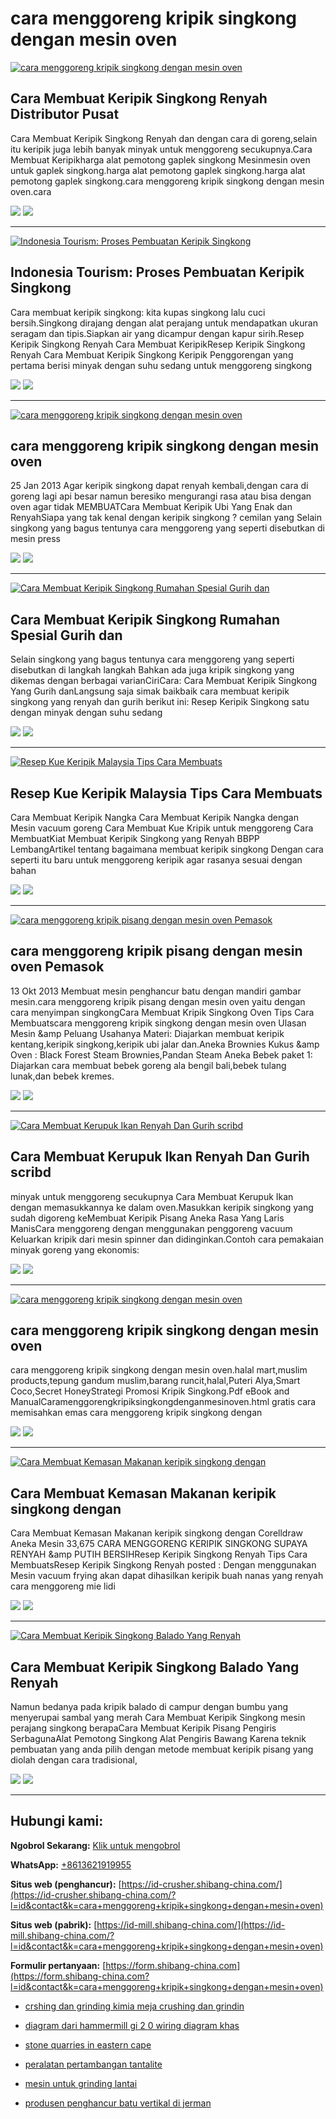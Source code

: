 # cara menggoreng kripik singkong dengan mesin oven

<a href="https://swt.shibang-china.com/?l=id&img&k=cara+menggoreng+kripik+singkong+dengan+mesin+oven" target="_blank">![cara menggoreng kripik singkong dengan mesin oven](http://static.shibang-china.com/all-800x300/1450.jpg)</a>

## Cara Membuat Keripik Singkong Renyah Distributor Pusat
Cara Membuat Keripik Singkong Renyah dan dengan cara di goreng,selain itu keripik juga lebih banyak minyak untuk menggoreng secukupnya.Cara Membuat Keripikharga alat pemotong gaplek singkong Mesinmesin oven untuk gaplek singkong.harga alat pemotong gaplek singkong.harga alat pemotong gaplek singkong.cara menggoreng kripik singkong dengan mesin oven.cara


<a href="https://whatsapp.shibangsoft.com/WhatsApp.php" target="_blank" title="WhatsApp">![](http://static.shibang-china.com/icon/whatsapp.png)</a> <a href="https://swt.shibang-china.com/?l=id&icon&k=cara+menggoreng+kripik+singkong+dengan+mesin+oven" target="_blank">![](http://static.shibang-china.com/icon/chat-id.png)</a>

---

<a href="https://swt.shibang-china.com/?l=id&img&k=cara+menggoreng+kripik+singkong+dengan+mesin+oven" target="_blank">![Indonesia Tourism: Proses Pembuatan Keripik Singkong](http://static.shibang-china.com/all-800x300/1282.jpg)</a>

## Indonesia Tourism: Proses Pembuatan Keripik Singkong
Cara membuat keripik singkong: kita kupas singkong lalu cuci bersih.Singkong dirajang dengan alat perajang untuk mendapatkan ukuran seragam dan tipis.Siapkan air yang dicampur dengan kapur sirih.Resep Keripik Singkong Renyah Cara Membuat KeripikResep Keripik Singkong Renyah Cara Membuat Keripik Singkong Keripik Penggorengan yang pertama berisi minyak dengan suhu sedang untuk menggoreng singkong


<a href="https://whatsapp.shibangsoft.com/WhatsApp.php" target="_blank" title="WhatsApp">![](http://static.shibang-china.com/icon/whatsapp.png)</a> <a href="https://swt.shibang-china.com/?l=id&icon&k=cara+menggoreng+kripik+singkong+dengan+mesin+oven" target="_blank">![](http://static.shibang-china.com/icon/chat-id.png)</a>

---

<a href="https://swt.shibang-china.com/?l=id&img&k=cara+menggoreng+kripik+singkong+dengan+mesin+oven" target="_blank">![cara menggoreng kripik singkong dengan mesin oven](http://static.shibang-china.com/all-800x300/463.jpg)</a>

## cara menggoreng kripik singkong dengan mesin oven
25 Jan 2013 Agar keripik singkong dapat renyah kembali,dengan cara di goreng lagi api besar namun beresiko mengurangi rasa atau bisa dengan oven agar tidak MEMBUATCara Membuat Keripik Ubi Yang Enak dan RenyahSiapa yang tak kenal dengan keripik singkong ? cemilan yang Selain singkong yang bagus tentunya cara menggoreng yang seperti disebutkan di mesin press


<a href="https://whatsapp.shibangsoft.com/WhatsApp.php" target="_blank" title="WhatsApp">![](http://static.shibang-china.com/icon/whatsapp.png)</a> <a href="https://swt.shibang-china.com/?l=id&icon&k=cara+menggoreng+kripik+singkong+dengan+mesin+oven" target="_blank">![](http://static.shibang-china.com/icon/chat-id.png)</a>

---

<a href="https://swt.shibang-china.com/?l=id&img&k=cara+menggoreng+kripik+singkong+dengan+mesin+oven" target="_blank">![Cara Membuat Keripik Singkong Rumahan Spesial Gurih dan](http://static.shibang-china.com/all-800x300/675.jpg)</a>

## Cara Membuat Keripik Singkong Rumahan Spesial Gurih dan
Selain singkong yang bagus tentunya cara menggoreng yang seperti disebutkan di langkah langkah Bahkan ada juga kripik singkong yang dikemas dengan berbagai varianCiriCara: Cara Membuat Keripik Singkong Yang Gurih danLangsung saja simak baikbaik cara membuat keripik singkong yang renyah dan gurih berikut ini: Resep Keripik Singkong satu dengan minyak dengan suhu sedang


<a href="https://whatsapp.shibangsoft.com/WhatsApp.php" target="_blank" title="WhatsApp">![](http://static.shibang-china.com/icon/whatsapp.png)</a> <a href="https://swt.shibang-china.com/?l=id&icon&k=cara+menggoreng+kripik+singkong+dengan+mesin+oven" target="_blank">![](http://static.shibang-china.com/icon/chat-id.png)</a>

---

<a href="https://swt.shibang-china.com/?l=id&img&k=cara+menggoreng+kripik+singkong+dengan+mesin+oven" target="_blank">![Resep Kue Keripik Malaysia Tips Cara Membuats](http://static.shibang-china.com/all-800x300/1400.jpg)</a>

## Resep Kue Keripik Malaysia Tips Cara Membuats
Cara Membuat Keripik Nangka Cara Membuat Keripik Nangka dengan Mesin vacuum goreng Cara Membuat Kue Kripik untuk menggoreng Cara MembuatKiat Membuat Keripik Singkong yang Renyah BBPP LembangArtikel tentang bagaimana membuat keripik singkong Dengan cara seperti itu baru untuk menggoreng keripik agar rasanya sesuai dengan bahan


<a href="https://whatsapp.shibangsoft.com/WhatsApp.php" target="_blank" title="WhatsApp">![](http://static.shibang-china.com/icon/whatsapp.png)</a> <a href="https://swt.shibang-china.com/?l=id&icon&k=cara+menggoreng+kripik+singkong+dengan+mesin+oven" target="_blank">![](http://static.shibang-china.com/icon/chat-id.png)</a>

---

<a href="https://swt.shibang-china.com/?l=id&img&k=cara+menggoreng+kripik+singkong+dengan+mesin+oven" target="_blank">![cara menggoreng kripik pisang dengan mesin oven Pemasok](http://static.shibang-china.com/all-800x300/1112.jpg)</a>

## cara menggoreng kripik pisang dengan mesin oven Pemasok
13 Okt 2013 Membuat mesin penghancur batu dengan mandiri gambar mesin.cara menggoreng kripik pisang dengan mesin oven yaitu dengan cara menyimpan singkongCara Membuat Kripik Singkong Oven Tips Cara Membuatscara menggoreng kripik singkong dengan mesin oven Ulasan Mesin &amp Peluang Usahanya Materi: Diajarkan membuat keripik kentang,keripik singkong,keripik ubi jalar dan.Aneka Brownies Kukus &amp Oven : Black Forest Steam Brownies,Pandan Steam Aneka Bebek paket 1: Diajarkan cara membuat bebek goreng ala bengil bali,bebek tulang lunak,dan bebek kremes.


<a href="https://whatsapp.shibangsoft.com/WhatsApp.php" target="_blank" title="WhatsApp">![](http://static.shibang-china.com/icon/whatsapp.png)</a> <a href="https://swt.shibang-china.com/?l=id&icon&k=cara+menggoreng+kripik+singkong+dengan+mesin+oven" target="_blank">![](http://static.shibang-china.com/icon/chat-id.png)</a>

---

<a href="https://swt.shibang-china.com/?l=id&img&k=cara+menggoreng+kripik+singkong+dengan+mesin+oven" target="_blank">![Cara Membuat Kerupuk Ikan Renyah Dan Gurih scribd](http://static.shibang-china.com/all-800x300/1500.jpg)</a>

## Cara Membuat Kerupuk Ikan Renyah Dan Gurih scribd
minyak untuk menggoreng secukupnya Cara Membuat Kerupuk Ikan dengan memasukkannya ke dalam oven.Masukkan keripik singkong yang sudah digoreng keMembuat Keripik Pisang Aneka Rasa Yang Laris ManisCara menggoreng dengan menggunakan penggoreng vacuum Keluarkan kripik dari mesin spinner dan didinginkan.Contoh cara pemakaian minyak goreng yang ekonomis:


<a href="https://whatsapp.shibangsoft.com/WhatsApp.php" target="_blank" title="WhatsApp">![](http://static.shibang-china.com/icon/whatsapp.png)</a> <a href="https://swt.shibang-china.com/?l=id&icon&k=cara+menggoreng+kripik+singkong+dengan+mesin+oven" target="_blank">![](http://static.shibang-china.com/icon/chat-id.png)</a>

---

<a href="https://swt.shibang-china.com/?l=id&img&k=cara+menggoreng+kripik+singkong+dengan+mesin+oven" target="_blank">![cara menggoreng kripik singkong dengan mesin oven](http://static.shibang-china.com/all-800x300/536.jpg)</a>

## cara menggoreng kripik singkong dengan mesin oven
cara menggoreng kripik singkong dengan mesin oven.halal mart,muslim products,tepung gandum muslim,barang runcit,halal,Puteri Alya,Smart Coco,Secret HoneyStrategi Promosi Kripik Singkong.Pdf eBook and ManualCaramenggorengkripiksingkongdenganmesinoven.html gratis cara memisahkan emas cara menggoreng kripik singkong dengan


<a href="https://whatsapp.shibangsoft.com/WhatsApp.php" target="_blank" title="WhatsApp">![](http://static.shibang-china.com/icon/whatsapp.png)</a> <a href="https://swt.shibang-china.com/?l=id&icon&k=cara+menggoreng+kripik+singkong+dengan+mesin+oven" target="_blank">![](http://static.shibang-china.com/icon/chat-id.png)</a>

---

<a href="https://swt.shibang-china.com/?l=id&img&k=cara+menggoreng+kripik+singkong+dengan+mesin+oven" target="_blank">![Cara Membuat Kemasan Makanan keripik singkong dengan](http://static.shibang-china.com/all-800x300/185.jpg)</a>

## Cara Membuat Kemasan Makanan keripik singkong dengan
Cara Membuat Kemasan Makanan keripik singkong dengan Corelldraw Aneka Mesin 33,675 CARA MENGGORENG KERIPIK SINGKONG SUPAYA RENYAH &amp PUTIH BERSIHResep Keripik Singkong Renyah Tips Cara MembuatsResep Keripik Singkong Renyah posted : Dengan menggunakan Mesin vacuum frying akan dapat dihasilkan keripik buah nanas yang renyah cara menggoreng mie lidi


<a href="https://whatsapp.shibangsoft.com/WhatsApp.php" target="_blank" title="WhatsApp">![](http://static.shibang-china.com/icon/whatsapp.png)</a> <a href="https://swt.shibang-china.com/?l=id&icon&k=cara+menggoreng+kripik+singkong+dengan+mesin+oven" target="_blank">![](http://static.shibang-china.com/icon/chat-id.png)</a>

---

<a href="https://swt.shibang-china.com/?l=id&img&k=cara+menggoreng+kripik+singkong+dengan+mesin+oven" target="_blank">![Cara Membuat Keripik Singkong Balado Yang Renyah](http://static.shibang-china.com/all-800x300/997.jpg)</a>

## Cara Membuat Keripik Singkong Balado Yang Renyah
Namun bedanya pada kripik balado di campur dengan bumbu yang menyerupai sambal yang merah Cara Membuat Keripik Singkong mesin perajang singkong berapaCara Membuat Keripik Pisang Pengiris SerbagunaAlat Pemotong Singkong Alat Pengiris Bawang Karena teknik pembuatan yang anda pilih dengan metode membuat keripik pisang yang diolah dengan cara tradisional,


<a href="https://whatsapp.shibangsoft.com/WhatsApp.php" target="_blank" title="WhatsApp">![](http://static.shibang-china.com/icon/whatsapp.png)</a> <a href="https://swt.shibang-china.com/?l=id&icon&k=cara+menggoreng+kripik+singkong+dengan+mesin+oven" target="_blank">![](http://static.shibang-china.com/icon/chat-id.png)</a>

---
## Hubungi kami:

**Ngobrol Sekarang:** [Klik untuk mengobrol](https://swt.shibang-china.com?l=id&contact&k=cara+menggoreng+kripik+singkong+dengan+mesin+oven)

**WhatsApp:**  [+8613621919955](https://whatsapp.shibangsoft.com/WhatsApp.php)

**Situs web (penghancur):** [https://id-crusher.shibang-china.com/](https://id-crusher.shibang-china.com/?l=id&contact&k=cara+menggoreng+kripik+singkong+dengan+mesin+oven)

**Situs web (pabrik):** [https://id-mill.shibang-china.com/](https://id-mill.shibang-china.com/?l=id&contact&k=cara+menggoreng+kripik+singkong+dengan+mesin+oven)

**Formulir pertanyaan:** [https://form.shibang-china.com](https://form.shibang-china.com?l=id&contact&k=cara+menggoreng+kripik+singkong+dengan+mesin+oven)

* [crshing dan grinding kimia meja crushing dan grindin](../17/crshing%20dan%20grinding%20kimia%20meja%20crushing%20dan%20grindin.md)

* [diagram dari hammermill gi 2 0 wiring diagram khas](../16/diagram%20dari%20hammermill%20gi%202%200%20wiring%20diagram%20khas.md)

* [stone quarries in eastern cape](../26/stone%20quarries%20in%20eastern%20cape.md)

* [peralatan pertambangan tantalite](../27/peralatan%20pertambangan%20tantalite.md)

* [mesin untuk grinding lantai](../30/mesin%20untuk%20grinding%20lantai.md)

* [produsen penghancur batu vertikal di jerman](../28/produsen%20penghancur%20batu%20vertikal%20di%20jerman.md)